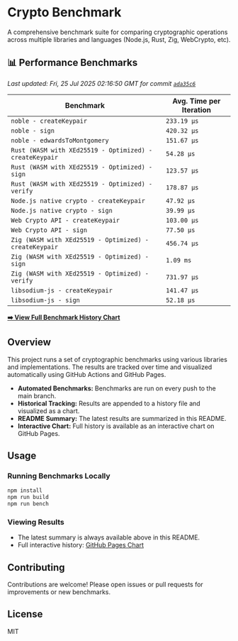 # Crypto Benchmark

A comprehensive benchmark suite for comparing cryptographic operations across multiple libraries and languages (Node.js, Rust, Zig, WebCrypto, etc).

## 📊 Performance Benchmarks

<!-- BENCHMARK_START -->

*Last updated: Fri, 25 Jul 2025 02:16:50 GMT for commit [`ada35c6`](https://github.com/jlucaso1/crypto-benchmark/commit/ada35c6)*

| Benchmark | Avg. Time per Iteration |
|-----------|-------------------------|
| `noble - createKeypair` | `233.19 µs` |
| `noble - sign` | `420.32 µs` |
| `noble - edwardsToMontgomery` | `151.67 µs` |
| `Rust (WASM with XEd25519 - Optimized) - createKeypair` | `54.28 µs` |
| `Rust (WASM with XEd25519 - Optimized) - sign` | `123.57 µs` |
| `Rust (WASM with XEd25519 - Optimized) - verify` | `178.87 µs` |
| `Node.js native crypto - createKeypair` | `47.92 µs` |
| `Node.js native crypto - sign` | `39.99 µs` |
| `Web Crypto API - createKeypair` | `103.00 µs` |
| `Web Crypto API - sign` | `77.50 µs` |
| `Zig (WASM with XEd25519 - Optimized) - createKeypair` | `456.74 µs` |
| `Zig (WASM with XEd25519 - Optimized) - sign` | `1.09 ms` |
| `Zig (WASM with XEd25519 - Optimized) - verify` | `731.97 µs` |
| `libsodium-js - createKeypair` | `141.47 µs` |
| `libsodium-js - sign` | `52.18 µs` |


[**➡️ View Full Benchmark History Chart**](https://jlucaso1.github.io/crypto-benchmark/)

<!-- BENCHMARK_END -->

## Overview

This project runs a set of cryptographic benchmarks using various libraries and implementations. The results are tracked over time and visualized automatically using GitHub Actions and GitHub Pages.

- **Automated Benchmarks:** Benchmarks are run on every push to the main branch.
- **Historical Tracking:** Results are appended to a history file and visualized as a chart.
- **README Summary:** The latest results are summarized in this README.
- **Interactive Chart:** Full history is available as an interactive chart on GitHub Pages.

## Usage

### Running Benchmarks Locally

```sh
npm install
npm run build
npm run bench
```

### Viewing Results

- The latest summary is always available above in this README.
- Full interactive history: [GitHub Pages Chart](https://jlucaso1.github.io/crypto-benchmark/)

## Contributing

Contributions are welcome! Please open issues or pull requests for improvements or new benchmarks.

## License

MIT
